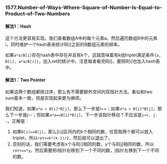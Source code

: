 ### 1577.Number-of-Ways-Where-Square-of-Number-Is-Equal-to-Product-of-Two-Numbers

#### 解法1：Hash
这个方法更容易实现。我们查看数组A中的每个元素a。然后遍历数组B中的元素i，同时维护一个hash表来统计B[i]之前的B数组元素的频率。

如果```a*a/B[i]```存在hash表中存在并且有k个，这就意味着有k组triplet满足条件```{a, B[i], a*a/B[i]}```，加入ret的统计中。注意每查看完B[i]，要把B[i]也加入hash表中。

#### 解法1：Two Pointer
如果这两个数组都排过序，那么有不需要额外空间的双指针方法。看似和two sum基本一致，但是实现起来更为麻烦。

我们知道，如果```a*a < B[i]*B[j]```，那么下一步是i++；如果```a*a > B[i]*B[j]```，那么下一步是j--；但如果```a*a==B[i]*B[j]```，下一步该指针移动？不应该是```i++, j--```。正解是：
1. 如果```B[i]==B[j]```，那么[i:j]区间内的k个相同的数，任意取两个都可以放入triplet，所以```ret+=k*(k-1)/2```，然后就可以退出了。
2. 否则的话，我们需要考虑有x个与B[i]相同的数，y个与B[j]相同的数，所以```ret+=x*y```。然后需要把i指针右移到下一个不同的数，j指针左移到下一个不同的数。
